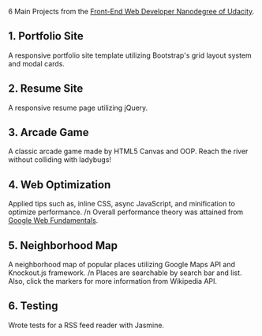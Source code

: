 6 Main Projects from the [Front-End Web Developer Nanodegree of Udacity](https://www.udacity.com/course/front-end-web-developer-nanodegree--nd001).

## 1. Portfolio Site
A responsive portfolio site template utilizing Bootstrap's grid layout system and modal cards.

## 2. Resume Site
A responsive resume page utilizing jQuery.

## 3. Arcade Game
A classic arcade game made by HTML5 Canvas and OOP. Reach the river without colliding with ladybugs!

## 4. Web Optimization
Applied tips such as, inline CSS, async JavaScript, and minification to optimize performance. /n
Overall performance theory was attained from [Google Web Fundamentals](https://developers.google.com/web/fundamentals/performance/).

## 5. Neighborhood Map
A neighborhood map of popular places utilizing Google Maps API and Knockout.js framework. /n
Places are searchable by search bar and list. Also, click the markers for more information from Wikipedia API.

## 6. Testing
Wrote tests for a RSS feed reader with Jasmine.
